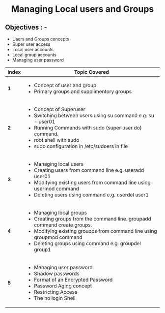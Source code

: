 # <center> Managing Local users and Groups </center>

## Objectives : -
- Users and Groups concepts
- Super user access 
- Local user accounts 
- Local group accounts 
- Managing user password
  
| Index | Topic Covered                                                                                                                                                                                                                                                 |
| ----- | ------------------------------------------------------------------------------------------------------------------------------------------------------------------------------------------------------------------------------------------------------------- |
| **1** | <ul><li>Concept of user and group</li><li>Primary groups and supplimentory groups</li></ul>                                                                                                                                                                   |
| **2** | <ul><li>Concept of Superuser</li><li>Switching between users using su command e.g. su - user01</li><li>Running Commands with sudo (super user do) command.</li><li>root shell with sudo</li><li>sudo configuration in /etc/sudoers in file</li></ul>          |
| **3** | <ul><li>Managing local users</li><li>Creating users from command line e.g. useradd user01</li><li>Modifying existing users from command line using usermod command</li><li>Deleting users using command e.g. userdel user1</li></ul>                          |
| **4** | <ul><li>Managing local groups</li><li>Creating groups from the command line. groupadd command create groups.</li><li>Modifying existing grouops from command line using groupmod command</li><li>Deleting groups using command e.g. groupdel group1</li></ul> |
| **5** | <ul><li>Managing user password</li><li>Shadow passwords</li><li>Format of an Encrypted Password</li><li>Password Aging concept</li><li>Restricting Access</li><li>The no login Shell</li></ul>                                                                |
